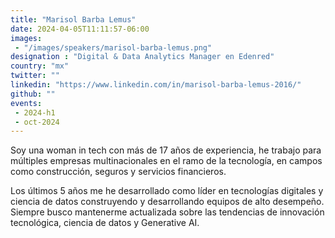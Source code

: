 ```yaml
---
title: "Marisol Barba Lemus"
date: 2024-04-05T11:11:57-06:00
images: 
 - "/images/speakers/marisol-barba-lemus.png"
designation : "Digital & Data Analytics Manager en Edenred"
country: "mx"
twitter: ""
linkedin: "https://www.linkedin.com/in/marisol-barba-lemus-2016/"
github: ""
events: 
 - 2024-h1
 - oct-2024
---
```


Soy una woman in tech con más de 17 años de experiencia, he trabajo para múltiples empresas multinacionales en el ramo de la tecnología, en campos como construcción, seguros y servicios financieros.

Los últimos 5 años me he desarrollado como líder en tecnologías digitales y ciencia de datos construyendo y desarrollando equipos de alto desempeño.
Siempre busco mantenerme actualizada sobre las tendencias de innovación tecnológica, ciencia de datos y Generative AI.
